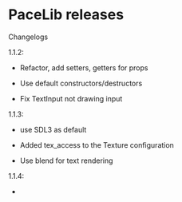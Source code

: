 # PaceLib releases

Changelogs

1.1.2:

- Refactor, add setters, getters for props

- Use default constructors/destructors

- Fix TextInput not drawing input

1.1.3:

- use SDL3 as default

- Added tex_access to the Texture configuration

- Use blend for text rendering

1.1.4:

- 
